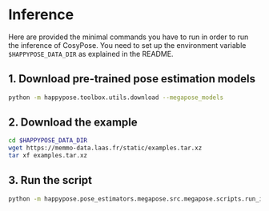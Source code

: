 # Inference

Here are provided the minimal commands you have to run in order to run the inference of CosyPose. You need to set up the environment variable `$HAPPYPOSE_DATA_DIR` as explained in the README. 

 ## 1. Download pre-trained pose estimation models

```sh
python -m happypose.toolbox.utils.download --megapose_models
```

## 2. Download the example

```sh
cd $HAPPYPOSE_DATA_DIR
wget https://memmo-data.laas.fr/static/examples.tar.xz
tar xf examples.tar.xz 
```


 ## 3. Run the script

```sh
python -m happypose.pose_estimators.megapose.src.megapose.scripts.run_inference_on_example barbecue-sauce --run-inference --vis-outputs
```
